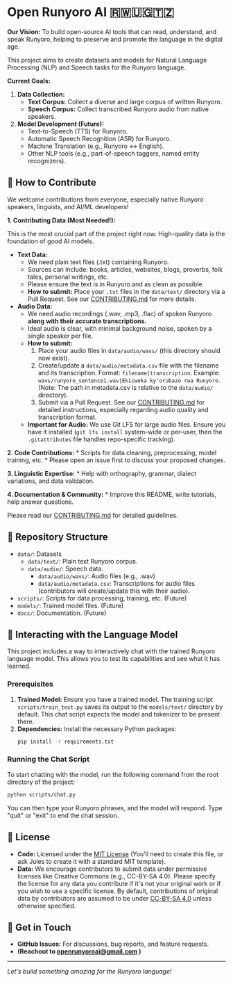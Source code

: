 # Open Runyoro AI 🇷🇼🇺🇬🇹🇿

**Our Vision:** To build open-source AI tools that can read, understand, and speak Runyoro, helping to preserve and promote the language in the digital age.

This project aims to create datasets and models for Natural Language Processing (NLP) and Speech tasks for the Runyoro language.

**Current Goals:**

1.  **Data Collection:**
    *   **Text Corpus:** Collect a diverse and large corpus of written Runyoro.
    *   **Speech Corpus:** Collect transcribed Runyoro audio from native speakers.
2.  **Model Development (Future):**
    *   Text-to-Speech (TTS) for Runyoro.
    *   Automatic Speech Recognition (ASR) for Runyoro.
    *   Machine Translation (e.g., Runyoro <-> English).
    *   Other NLP tools (e.g., part-of-speech taggers, named entity recognizers).

## 🚀 How to Contribute

We welcome contributions from everyone, especially native Runyoro speakers, linguists, and AI/ML developers!

**1. Contributing Data (Most Needed!):**

This is the most crucial part of the project right now. High-quality data is the foundation of good AI models.

*   **Text Data:**
    *   We need plain text files (.txt) containing Runyoro.
    *   Sources can include: books, articles, websites, blogs, proverbs, folk tales, personal writings, etc.
    *   Please ensure the text is in Runyoro and as clean as possible.
    *   **How to submit:** Place your `.txt` files in the `data/text/` directory via a Pull Request. See our [CONTRIBUTING.md](CONTRIBUTING.md) for more details.
*   **Audio Data:**
    *   We need audio recordings (.wav, .mp3, .flac) of spoken Runyoro **along with their accurate transcriptions.**
    *   Ideal audio is clear, with minimal background noise, spoken by a single speaker per file.
    *   **How to submit:**
        1.  Place your audio files in `data/audio/wavs/` (this directory should now exist).
        2.  Create/update a `data/audio/metadata.csv` file with the filename and its transcription. Format: `filename|transcription`. Example: `wavs/runyoro_sentence1.wav|Ekicweka ky'orubazo rwa Runyoro.` (Note: The path in metadata.csv is relative to the `data/audio/` directory).
        3.  Submit via a Pull Request. See our [CONTRIBUTING.md](CONTRIBUTING.md) for detailed instructions, especially regarding audio quality and transcription format.
    *   **Important for Audio:** We use Git LFS for large audio files. Ensure you have it installed (`git lfs install` system-wide or per-user, then the `.gitattributes` file handles repo-specific tracking).

**2. Code Contributions:**
    *   Scripts for data cleaning, preprocessing, model training, etc.
    *   Please open an issue first to discuss your proposed changes.

**3. Linguistic Expertise:**
    *   Help with orthography, grammar, dialect variations, and data validation.

**4. Documentation & Community:**
    *   Improve this README, write tutorials, help answer questions.

Please read our [CONTRIBUTING.md](CONTRIBUTING.md) for detailed guidelines.

## 📂 Repository Structure

*   `data/`: Datasets
    *   `data/text/`: Plain text Runyoro corpus.
    *   `data/audio/`: Speech data.
        *   `data/audio/wavs/`: Audio files (e.g., .wav)
        *   `data/audio/metadata.csv`: Transcriptions for audio files (contributors will create/update this with their audio).
*   `scripts/`: Scripts for data processing, training, etc. (Future)
*   `models/`: Trained model files. (Future)
*   `docs/`: Documentation. (Future)

## 💬 Interacting with the Language Model

This project includes a way to interactively chat with the trained Runyoro language model. This allows you to test its capabilities and see what it has learned.

### Prerequisites

1.  **Trained Model:** Ensure you have a trained model. The training script `scripts/train_text.py` saves its output to the `models/text/` directory by default. This chat script expects the model and tokenizer to be present there.
2.  **Dependencies:** Install the necessary Python packages:
    ```bash
    pip install -r requirements.txt
    ```

### Running the Chat Script

To start chatting with the model, run the following command from the root directory of the project:

```bash
python scripts/chat.py
```

You can then type your Runyoro phrases, and the model will respond. Type "quit" or "exit" to end the chat session.

## 📜 License

*   **Code:** Licensed under the [MIT License](LICENSE.md) (You'll need to create this file, or ask Jules to create it with a standard MIT template).
*   **Data:** We encourage contributors to submit data under permissive licenses like Creative Commons (e.g., CC-BY-SA 4.0). Please specify the license for any data you contribute if it's not your original work or if you wish to use a specific license. By default, contributions of original data by contributors are assumed to be under [CC-BY-SA 4.0](https://creativecommons.org/licenses/by-sa/4.0/) unless otherwise specified.

## 💬 Get in Touch

*   **GitHub Issues:** For discussions, bug reports, and feature requests.
*   **(Reachout to openrunyoroai@gmail.com )**

---
*Let's build something amazing for the Runyoro language!*
